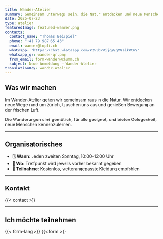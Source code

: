 ```yaml
---
title: Wander-Atelier
summary: Gemeinsam unterwegs sein, die Natur entdecken und neue Menschen kennenlernen.
date: 2025-07-23
type: atelier
featuredImage: featured-wander.png
contacts:
  contact_name: "Thomas Beispiel"
  phone: "+41 79 987 65 43"
  email: wander@topli.ch
  whatsapp: "https://chat.whatsapp.com/KZV3bPVijqBEgX8aikWCWS"
  whatsapp_qr: wander-qr.png
  from_email: form-wander@chumm.ch
  subject: Neue Anmeldung – Wander-Atelier
translationKey: wander-atelier
---
```


## Was wir machen

Im Wander-Atelier gehen wir gemeinsam raus in die Natur. Wir entdecken neue Wege rund um Zürich, tauschen uns aus und genießen Bewegung an der frischen Luft.

Die Wanderungen sind gemütlich, für alle geeignet, und bieten Gelegenheit, neue Menschen kennenzulernen.

---

## Organisatorisches

- 🗓  **Wann**: Jeden zweiten Sonntag, 10:00–13:00 Uhr  
- 📍 **Wo**: Treffpunkt wird jeweils vorher bekannt gegeben  
- 💸 **Teilnahme**: Kostenlos, wetterangepasste Kleidung empfohlen

---

## Kontakt

{{< contact >}}

---

## Ich möchte teilnehmen

{{< form-lang >}}
{{< form >}}

